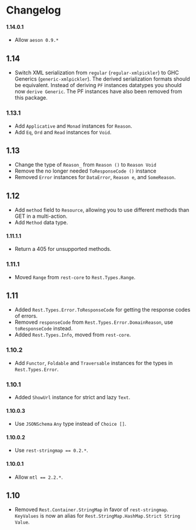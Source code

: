 # Changelog

#### 1.14.0.1

* Allow `aeson 0.9.*`

## 1.14

* Switch XML serialization from `regular` (`regular-xmlpickler`) to
  GHC Generics (`generic-xmlpickler`). The derived serialization
  formats should be equivalent. Instead of deriving `PF` instances
  datatypes you should now `derive Generic`. The PF instances have
  also been removed from this package.

### 1.13.1

* Add `Applicative` and `Monad` instances for `Reason`.
* Add `Eq`, `Ord` and `Read` instances for `Void`.

## 1.13

* Change the type of `Reason_` from `Reason ()` to `Reason Void`
* Remove the no longer needed `ToResponseCode ()` instance
* Removed `Error` instances for `DataError`, `Reason e`, and `SomeReason`.

## 1.12

* Add `method` field to `Resource`, allowing you to use different
  methods than GET in a multi-action.
* Add `Method` data type.

#### 1.11.1.1

* Return a 405 for unsupported methods.

### 1.11.1

* Moved `Range` from `rest-core` to `Rest.Types.Range`.

## 1.11

* Added `Rest.Types.Error.ToResponseCode` for getting the response codes of errors.
* Removed `responseCode` from `Rest.Types.Error.DomainReason`, use `toResponseCode` instead.
* Added `Rest.Types.Info`, moved from `rest-core`.

### 1.10.2

* Add `Functor`, `Foldable` and `Traversable` instances for the types
  in `Rest.Types.Error`.

### 1.10.1

* Added `ShowUrl` instance for strict and lazy `Text`.

#### 1.10.0.3

* Use `JSONSchema` `Any` type instead of `Choice []`.

#### 1.10.0.2

* Use `rest-stringmap == 0.2.*`.

#### 1.10.0.1

* Allow `mtl == 2.2.*`.

## 1.10

* Removed `Rest.Container.StringMap` in favor of `rest-stringmap`. `KeyValues` is now an alias for `Rest.StringMap.HashMap.Strict String Value`.
